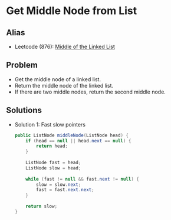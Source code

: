 # Get Middle Node from List

## Alias
- Leetcode (876): [Middle of the Linked List](https://leetcode.com/problems/middle-of-the-linked-list/)

## Problem
- Get the middle node of a linked list.
- Return the middle node of the linked list.
- If there are two middle nodes, return the second middle node.

## Solutions
- Solution 1: Fast slow pointers
  ```java
  public ListNode middleNode(ListNode head) {
      if (head == null || head.next == null) {
          return head;
      }
        
      ListNode fast = head;
      ListNode slow = head;
        
      while (fast != null && fast.next != null) {
          slow = slow.next;
          fast = fast.next.next;
      }
        
      return slow;
  }
  ```
